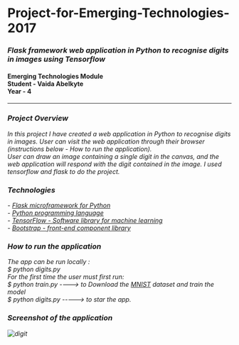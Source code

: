 <h1>Project-for-Emerging-Technologies-2017</h1>
<h3><i>Flask framework web application in Python to recognise digits in images using Tensorflow</i></h3>
<h4>Emerging Technologies Module<br>
Student - Vaida Abelkyte<br>
Year - 4</h4>
<hr/>


<h3><i>Project Overview</h3>
<p>
In this project I have created a web application in Python to recognise digits in images. User can visit the web 
application through their browser (instructions below - How to run the application).<br> User can draw an image containing a single digit 
in the canvas, and the web application will respond with the digit contained in the image. 
I used tensorflow and flask to do the project.
</p>

<h3><i>Technologies</h3>
<p>
- <a href="http://flask.pocoo.org/">Flask microframework for Python</a><br>
  - <a href="https://www.python.org/">Python programming language</a><br>
    - <a href="https://www.tensorflow.org/">TensorFlow - Software library for machine learning</a><br>
      - <a href="https://getbootstrap.com/">Bootstrap - front-end component library</a><br>
</p>

<h3><i>How to run the application</h3>
<p>
The app can be run locally :<br>
$ python digits.py<br>
  For the first time the user must first run: <br>
$ python train.py   ---->   to Download the <a href="http://yann.lecun.com/exdb/mnist/">MNIST</a> dataset and train the model<br>
$ python digits.py   -----> to star the app.

</p>

<h3><i>Screenshot of the application</h3>

![digit](https://user-images.githubusercontent.com/15648433/33519729-e14cf5f8-d7a4-11e7-9936-7f1b75597ce2.png)




